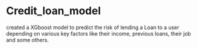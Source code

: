 # Credit_loan_model
created a XGboost model to predict the risk of lending a Loan to a user depending on various key factors like their income, previous loans, their job and some others.
